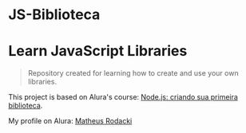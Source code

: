 # JS-Biblioteca
# Learn JavaScript Libraries

<!---Esses são exemplos. Veja https://shields.io para outras pessoas ou para personalizar este conjunto de escudos. Você pode querer incluir dependências, status do projeto e informações de licença aqui--->

> Repository created for learning how to create and use your own libraries.

This project is based on Alura's course: [Node.js: criando sua primeira biblioteca](https://cursos.alura.com.br/course/nodejs-criando-primeira-biblioteca).

My profile on Alura: [Matheus Rodacki](https://cursos.alura.com.br/user/matheus-rodacki)
